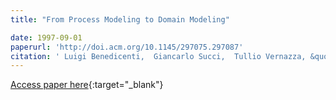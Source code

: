 ```yaml
---
title: "From Process Modeling to Domain Modeling"

date: 1997-09-01
paperurl: 'http://doi.acm.org/10.1145/297075.297087'
citation: ' Luigi Benedicenti,  Giancarlo Succi,  Tullio Vernazza, &quot;From Process Modeling to Domain Modeling.&quot;, 1997.'
---
```

[Access paper here](http://doi.acm.org/10.1145/297075.297087){:target="_blank"}
